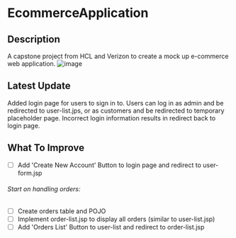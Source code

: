 # EcommerceApplication
## Description
A capstone project from HCL and Verizon to create a mock up e-commerce web application. 
![image](https://user-images.githubusercontent.com/72631106/177657598-5d2ff6ad-eff8-419f-b7b2-6e123a7125f0.png)
## Latest Update
Added login page for users to sign in to. Users can log in as admin and be redirected to user-list.jps,
or as customers and be redirected to temporary placeholder page. Incorrect login information results in redirect back to login page.
## What To Improve
- [ ] Add 'Create New Account' Button to login page and redirect to user-form.jsp
###### Start on handling orders:
- [ ] Create orders table and POJO
- [ ] Implement order-list.jsp to display all orders (similar to user-list.jsp)
- [ ] Add 'Orders List' Button to user-list and redirect to order-list.jsp

